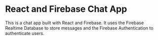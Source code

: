 # React and Firebase Chat App

This is a chat app built with React and Firebase. It uses the Firebase Realtime Database to store messages and the Firebase Authentication to authenticate users.
